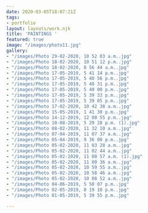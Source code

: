 ```yaml
---
date: 2020-03-05T18:07:21Z
tags:
- portfolio
layout: layouts/work.njk
title: 'PAINTINGS '
featured: true
image: "/images/photo11.jpg"
gallery:
- "/images/Photo 29-02-2020, 10 52 03 a.m..jpg"
- "/images/Photo 18-02-2020, 10 51 12 p.m..jpg"
- "/images/Photo 18-02-2020, 8 56 44 a.m..jpg"
- "/images/Photo 17-05-2019, 5 41 14 p.m..jpg"
- "/images/Photo 17-05-2019, 5 40 56 p.m..jpg"
- "/images/Photo 17-05-2019, 5 40 31 p.m..jpg"
- "/images/Photo 17-05-2019, 5 40 00 p.m..jpg"
- "/images/Photo 17-05-2019, 5 39 33 p.m..jpg"
- "/images/Photo 17-05-2019, 5 39 05 p.m..jpg"
- "/images/Photo 17-02-2020, 10 42 38 a.m..jpg"
- "/images/Photo 15-05-2019, 1 41 30 p.m..jpg"
- "/images/Photo 14-12-2019, 12 00 55 p.m..jpg"
- "/images/Photo 10-08-2019, 5 29 28 p.m. (1).jpg"
- "/images/Photo 08-02-2020, 11 32 10 a.m..jpg"
- "/images/Photo 07-04-2019, 11 07 37 a.m..jpg"
- "/images/Photo 05-04-2019, 9 36 00 p.m..jpg"
- "/images/Photo 05-02-2020, 11 03 28 a.m..jpg"
- "/images/Photo 05-02-2020, 11 02 44 a.m..jpg"
- "/images/Photo 05-02-2020, 11 00 57 a.m. (1).jpg"
- "/images/Photo 05-02-2020, 11 00 36 a.m..jpg"
- "/images/Photo 05-02-2020, 10 59 55 a.m..jpg"
- "/images/Photo 05-02-2020, 10 58 46 a.m..jpg"
- "/images/Photo 05-02-2020, 10 08 52 a.m..jpg"
- "/images/Photo 04-06-2019, 5 50 07 p.m..jpg"
- "/images/Photo 02-05-2019, 8 19 10 p.m..jpg"
- "/images/Photo 01-05-2019, 5 39 55 p.m..jpg"

---
```

